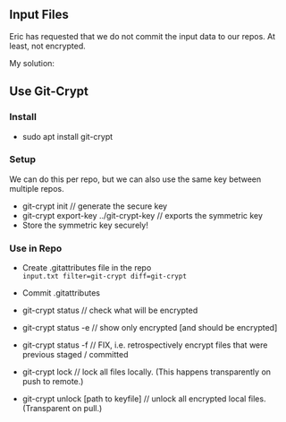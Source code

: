 ## Input Files

Eric has requested that we do not commit the input data to our repos.  At least, not encrypted.

My solution:

## Use Git-Crypt

### Install
- sudo apt install git-crypt

### Setup

We can do this per repo, but we can also use the same key between multiple repos.

- git-crypt init // generate the secure key
- git-crypt export-key ../git-crypt-key // exports the symmetric key
- Store the symmetric key securely!

### Use in Repo

- Create .gitattributes file in the repo \
`input.txt filter=git-crypt diff=git-crypt`

- Commit .gitattributes

- git-crypt status // check what will be encrypted
- git-crypt status -e  // show only encrypted [and should be encrypted]
- git-crypt status -f  // FIX, i.e. retrospectively encrypt files that were previous staged / committed

- git-crypt lock // lock all files locally. (This happens transparently on push to remote.)
- git-crypt unlock [path to keyfile] // unlock all encrypted local files. (Transparent on pull.)
    
